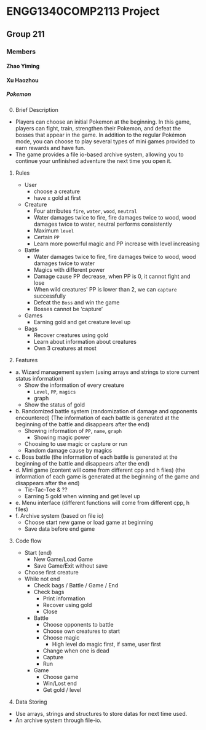 # ENGG1340COMP2113 Project

## Group 211

### Members
#### Zhao Yiming
#### Xu   Haozhou

##### Pokemon
0. Brief Description

- Players can choose an initial Pokemon at the beginning. In this game, players can fight, train, strengthen their Pokemon, and defeat the bosses that appear in the game. In addition to the regular Pokémon mode, you can choose to play several types of mini games provided to earn rewards and have fun.
- The game provides a file io-based archive system, allowing you to continue your unfinished adventure the next time you open it.

1. Rules

   - User
     - choose a creature
     - have `x` gold at first
   - Creature
     - Four atrributes `fire`, `water`, `wood`, `neutral`
     - Water damages twice to fire, fire damages twice to wood, wood damages twice to water, neutral performs consistently
     - Maximum `level`
     - Certain `PP`
     - Learn more powerful magic and PP increase with level increasing
   - Battle
     - Water damages twice to fire, fire damages twice to wood, wood damages twice to water
     - Magics with different power
     - Damage cause PP decrease, when PP is 0, it cannot fight and lose
     - When wild creatures' PP is lower than 2, we can `capture` successfully
     - Defeat the `Boss` and win the game
	 - Bosses cannot be ‘capture’
   - Games
     - Earning gold and get creature level up
   - Bags
     - Recover creatures using gold
     - Learn about information about creatures
     - Own 3 creatures at most

2. Features

- a. Wizard management system (using arrays and strings to store current status information)
   - Show the information of every creature
       - `Level`, `PP`, `magics`
       - graph
   - Show the status of gold
- b. Randomized battle system (randomization of damage and opponents encountered) (The information of each battle is generated at the beginning of the battle and disappears after the end)
   - Showing information of `PP`, `name`, `graph`
      - Showing magic power
   - Choosing to use magic or capture or run
   - Random damage cause by magics
- c. Boss battle (the information of each battle is generated at the beginning of the battle and disappears after the end)
- d. Mini game (content will come from different cpp and h files) (the information of each game is generated at the beginning of the game and disappears after the end)
   - Tic-Tac-Toe & ??
   - Earning 5 gold when winning and get level up
- e. Menu interface (different functions will come from different cpp, h files)
- f. Archive system (based on file io)	
   - Choose start new game or load game at beginning
   - Save data before end game
	

 3. Code flow
    - Start (end)
      - New Game/Load Game
      - Save Game/Exit without save 
    - Choose first creature
    - While not end
      - Check bags / Battle / Game / End
      - Check bags
        - Print information
        - Recover using gold
        - Close
      - Battle
        - Choose opponents to battle
        - Choose own creatures to start
        - Choose magic
          - High level do magic first, if same, user first
        - Change when one is dead
        - Capture
        - Run
      - Game
        - Choose game
        - Win/Lost end
        - Get gold / level  


4. Data Storing
- Use arrays, strings and structures to store datas for next time used.
- An archive system through file-io.
